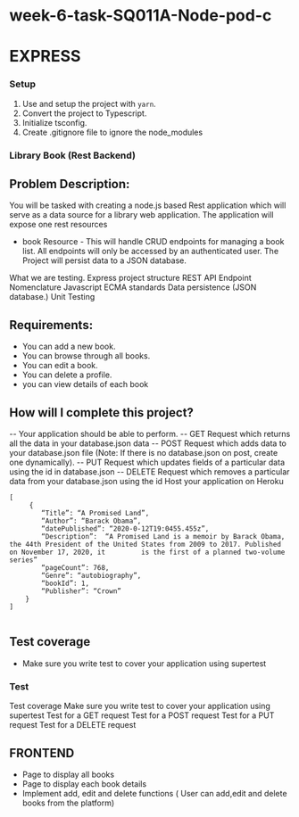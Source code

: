 # week-6-task-SQ011A-Node-pod-c
# EXPRESS 

### Setup
1. Use and setup the project with `yarn`.
2. Convert the project to Typescript.
3. Initialize tsconfig.
4. Create .gitignore file to ignore the node_modules

### Library Book (Rest Backend)

## Problem Description:

You will be tasked with creating a node.js based Rest application which will serve as a data source for a library web application. The application will expose one rest resources
* book Resource - This will handle CRUD endpoints for managing a book list. All endpoints will only be accessed by an authenticated user.
The Project will persist data to a JSON database.

What we are testing.
Express project structure
REST API Endpoint Nomenclature
Javascript ECMA standards
Data persistence (JSON database.)
Unit Testing

## Requirements:

- You can add a new book.
- You can browse through all books.
- You can edit a book.
- You can delete a profile.
- you can view details of each book


## How will I complete this project?
-- Your application should be able to perform.
-- GET Request which returns all the data in your database.json data
-- POST Request which adds data to your database.json file (Note: If there is no database.json on post, create one dynamically).
-- PUT Request which updates fields of a particular data using the id in database.json
-- DELETE Request which removes a particular data from your database.json using the id
Host your application on Heroku


```
[
     {
        “Title”: “A Promised Land”,
        “Author”: “Barack Obama”,
        “datePublished”: “2020-0-12T19:0455.455z”,
        “Description”:  “A Promised Land is a memoir by Barack Obama, the 44th President of the United States from 2009 to 2017. Published on November 17, 2020, it         is the first of a planned two-volume series”
        “pageCount”: 768,
        “Genre”: “autobiography”,
        “bookId”: 1,
        “Publisher”: “Crown”
    }
]


```
## Test coverage
- Make sure you write test to cover your application using supertest

### Test
Test coverage
Make sure you write test to cover your application using supertest
Test for a GET request
Test for a POST request
Test for a PUT request
Test for a DELETE request


## FRONTEND

- Page to display all books
- Page to display each book details
- Implement add, edit and delete functions ( User can add,edit and delete books from the platform)
